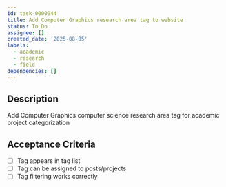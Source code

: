 ```yaml
---
id: task-0000944
title: Add Computer Graphics research area tag to website
status: To Do
assignee: []
created_date: '2025-08-05'
labels:
  - academic
  - research
  - field
dependencies: []
---
```


## Description

Add Computer Graphics computer science research area tag for academic project categorization

## Acceptance Criteria

- [ ] Tag appears in tag list
- [ ] Tag can be assigned to posts/projects
- [ ] Tag filtering works correctly
